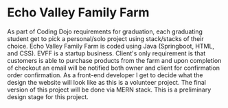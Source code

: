 # Echo Valley Family Farm

As part of Coding Dojo requirements for graduation, each graduating student get to pick a personal/solo project using stack/stacks of their choice. Echo Valley Family Farm is coded using Java (Springboot, HTML, and CSS). EVFF is a startup business. Client's only requirement is that customers is able to purchase products from the farm and upon completion of checkout an email will be notified both owner and client for confirmation order confirmation. As a front-end developer I get to decide what the design the website will look like as this is a volunteer project. The final version of this project will be done via MERN stack. This is a preliminary design stage for this project. 

